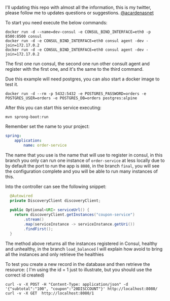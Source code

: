 I'll updating this repo with almost all the information, this is my twitter, please follow me to updates questions or suggestions.
[@acardenasnet](https://twitter.com/acardenasnet)

To start you need execute the below commands:

```shell script
docker run -d --name=dev-consul -e CONSUL_BIND_INTERFACE=eth0 -p 8500:8500 consul
docker run -d -e CONSUL_BIND_INTERFACE=eth0 consul agent -dev -join=172.17.0.2
docker run -d -e CONSUL_BIND_INTERFACE=eth0 consul agent -dev -join=172.17.0.2
```

The first one run consul, the second one run other consult agent and register with the first one, and it's the same to the third command.

Due this example will need postgres, you can also start a docker image to test it.

```shell script
docker run -d --rm -p 5432:5432 -e POSTGRES_PASSWORD=orders -e POSTGRES_USER=orders -e POSTGRES_DB=orders postgres:alpine
```

After this you can start this service executing:

````shell script
mvn sprong-boot:run
````

Remember set the name to your project:
```yaml
spring:
    application:
        name: order-service
```

The name that you use is the name that will use to register in consul, in this branch you only can run one instance of `order-service` at less locally due to by default the port to run the app is `8080`, in the branch `final`,  you will see the configuration complete and you will be able to run many instances of this.

Into the controller can see the following snippet:

```java
  @Autowired
  private DiscoveryClient discoveryClient;
  
  public Optional<URI> serviceUrl() {
    return discoveryClient.getInstances("coupon-service")
        .stream()
        .map(serviceInstance -> serviceInstance.getUri())
        .findFirst();
  }
```

The method above returns all the instances registered in Consul, healthy and unhealthy, in the branch `load_balanced` I will explain how avoid to bring all the instances and only retrieve the healthies

To test you create a new record in the database and then retrieve the resource:  ( I'm using the id = 1 just to illustrate, but you should use the correct id created)

```shell script
curl -v -X POST -H "Content-Type: application/json" -d '{"subtotal":"100", "coupon":"20DISCCOUNT"}' http://localhost:8080/
curl -v -X GET  http://localhost:8080/1
```

